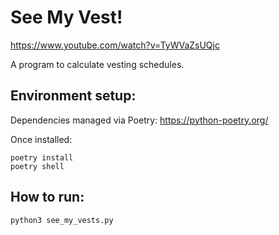 # See My Vest!

https://www.youtube.com/watch?v=TyWVaZsUQjc

A program to calculate vesting schedules.

## Environment setup:

Dependencies managed via Poetry: https://python-poetry.org/

Once installed:
```
poetry install
poetry shell
```

## How to run:
```
python3 see_my_vests.py 
```